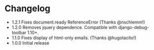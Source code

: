 # Changelog

* 1.2.1 Fixes document.ready ReferenceError (Thanks @nschlemm!)
* 1.2.0 Removes jquery dependence.  Compatible with django-debug-toolbar 1.10+.
* 1.1.0 Fixes display of html-only emails.  (Thanks @hugotacito!)
* 1.0.0 Initial release